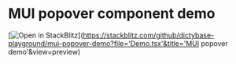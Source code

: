 # MUI popover component demo 
[![Open in StackBlitz](https://developer.stackblitz.com/img/open_in_stackblitz.svg)](https://stackblitz.com/github/dictybase-playground/mui-popover-demo?file='Demo.tsx'&title='MUI popover demo'&view=preview)


